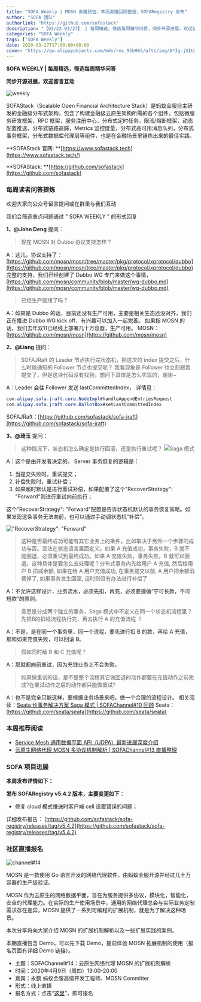 ```yaml
---
title: "SOFA Weekly | MOSN 直播预告、本周直播回顾整理、SOFARegistry 发布"
author: "SOFA 团队"
authorlink: "https://github.com/sofastack"
description: "【03/23-03/27】 | 每周精选，筛选每周精华问答，同步开源进展，欢迎留言互动。"
categories: "SOFA Weekly"
tags: ["SOFA Weekly"]
date: 2020-03-27T17:00:00+08:00
cover: "https://gw.alipayobjects.com/mdn/rms_95b965/afts/img/A*Ig-jSIUZWx0AAAAAAAAAAAAAARQnAQ"
---
```


**SOFA WEEKLY | 每周精选，筛选每周精华问答**

**同步开源进展，欢迎留言互动**

![weekly](https://gw.alipayobjects.com/mdn/rms_95b965/afts/img/A*ARgKS6SuU7YAAAAAAAAAAAAAARQnAQ)

SOFAStack（Scalable Open Financial Architecture Stack）是蚂蚁金服自主研发的金融级分布式架构，包含了构建金融级云原生架构所需的各个组件，包括微服务研发框架，RPC 框架，服务注册中心，分布式定时任务，限流/熔断框架，动态配置推送，分布式链路追踪，Metrics 监控度量，分布式高可用消息队列，分布式事务框架，分布式数据库代理层等组件，也是在金融场景里锤炼出来的最佳实践。

**SOFAStack 官网: **[https://www.sofastack.tech](https://www.sofastack.tech/)

**SOFAStack: **[https://github.com/sofastack](https://github.com/sofastack)

### 每周读者问答提炼

欢迎大家向公众号留言提问或在群里与我们互动

我们会筛选重点问题通过 " SOFA WEEKLY " 的形式回复

**1、@John Deng** 提问：

> 现在 MOSN 对 Dubbo 协议支持怎样？

A：这儿，协议支持了：[https://github.com/mosn/mosn/tree/master/pkg/protocol/xprotocol/dubbo](https://github.com/mosn/mosn/tree/master/pkg/protocol/xprotocol/dubbo)
完整的支持，我们已经创建了 Dubbo WG 专门来做这个事情，[https://github.com/mosn/community/blob/master/wg-dubbo.md](https://github.com/mosn/community/blob/master/wg-dubbo.md)

> 已经生产就绪了吗？

A：如果是 Dubbo 的话，目前还没有生产可用，主要是相关生态还没对齐，我们正在推进 Dubbo WG kick off，有兴趣可以加入一起完善。
如果指 MOSN 的话，我们去年双11已经线上部署几十万容器，生产可用。
MOSN：[https://github.com/mosn/mosn](https://github.com/mosn/mosn)

**2、@Liang** 提问：

> SOFAJRaft 的 Leader 节点执行完状态机，把这次的 index 提交之后，什么时候通知的 Follower 节点也提交呢？ 我看现象是 Follower 也立刻跟着提交了，但是这块代码没有找到。想问下具体是怎么实现的，谢谢~

A：Leader 会往 Follower 发送 lastCommittedIndex， 详情见：

```java
com.alipay.sofa.jraft.core.NodeImpl#handleAppendEntriesRequest
com.alipay.sofa.jraft.core.BallotBox#setLastCommittedIndex
```

SOFAJRaft：[https://github.com/sofastack/sofa-jraft](https://github.com/sofastack/sofa-jraft)

**3、@琦玉** 提问：

> 这种情况下，状态机怎么确定是执行回滚，还是执行重试呢？
> ![Saga 模式](https://cdn.nlark.com/yuque/0/2020/png/226702/1585292923673-187799ae-07b1-464c-8dd2-3b48290528e2.png)

A：这个是由开发者决定的。
Server 事务恢复的逻辑是：

1. 当提交失败时，重试提交；
1. 补偿失败时，重试补偿；
1. 如果超时默认是进行重试补偿，如果配置了这个"RecoverStrategy": "Forward"则进行重试向前执行；

这个"RecoverStrategy": "Forward"配置是告诉状态机默认的事务恢复策略。如果发现这条事务无法向前，也可以通过手动调状态机“补偿”。

!["RecoverStrategy": "Forward"](https://cdn.nlark.com/yuque/0/2020/png/226702/1585292923696-03586ef2-b19c-4329-9346-680ba697a274.png)

> 这种是否最终成功可能有其它业务上的条件，比如取决于另外一个步骤的成功与否。没法在状态语言里面定义。如果 A 充值成功，事务失败，B 就不能回退，必须重试到最终成功。如果 A 充值失败，事务失败，B 就可以回退。这种具体是要怎么去处理呢？分布式事务内先给用户 A 充值, 然后给用户 B 扣减余额, 如果在给 A 用户充值成功, 在事务提交以前, A 用户把余额消费掉了, 如果事务发生回滚, 这时则没有办法进行补偿了

A：不允许这样设计，业务流水，必须先扣，再充，必须要遵循“宁可长款，不可短款”的原则。

> 意思是分成两个独立的事务，Saga 模式中不定义在同一个状态机流程里？先把B的扣钱流程执行完，再去执行 A 的充值流程 ？

A：不是，是在同一个事务里，同一个流程，要先进行扣 B 的款，再给 A 充值，那和如果充值失败，可以回滚 B。

> 假如同时给 B 和 C 充值呢？

A：那就都向前重试，因为充钱业务上不会失败。

> 如果做重试的话，是不是整个流程其它做回退的动作都要在充值动作之前完成?在重试动作之后的动作都只能做重试?

A：也不是完全只能这样，要根据业务场景来吧。做一个合理的流程设计。
相关阅读：[Seata 长事务解决方案 Saga 模式 | SOFAChannel#10 回顾](https://www.sofastack.tech/blog/sofa-channel-10-retrospect/)
Seata：[https://github.com/seata/seata](https://github.com/seata/seata)

### 本周推荐阅读

- [Service Mesh 通用数据平面 API（UDPA）最新进展深度介绍](/blog/service-mesh-api-udpa-follow-up/)
- [云原生网络代理 MOSN 多协议机制解析 | SOFAChannel#13 直播整理](/blog/sofa-channel-13-retrospect/)

### SOFA 项目进展

**本周发布详情如下：**

**发布 SOFARegistry v5.4.2 版本，主要变更如下：**

- 修复 cloud 模式推送时客户端 cell 设置错误的问题；

详细发布报告：
[https://github.com/sofastack/sofa-registry/releases/tag/v5.4.2](https://github.com/sofastack/sofa-registry/releases/tag/v5.4.2)

### 社区直播报名

![channel#14](https://cdn.nlark.com/yuque/0/2020/jpeg/226702/1585293414983-ef3d97ea-460c-42b4-894a-a3cc6b72d6cd.jpeg)

MOSN 是一款使用 Go 语言开发的网络代理软件，由蚂蚁金服开源并经过几十万容器的生产级验证。

MOSN 作为云原生的网络数据平面，旨在为服务提供多协议，模块化，智能化，安全的代理能力。在实际的生产使用场景中，通用的网络代理总会与实际业务定制需求存在差异，MOSN 提供了一系列可编程的扩展机制，就是为了解决这种场景。

本次分享将向大家介绍 MOSN 的扩展机制解析以及一些扩展实践的案例。

本期直播包含 Demo，可以先下载 Demo，提前体验 MOSN 拓展机制的使用（报名页面有详细 Demo 链接）。

- 主题：SOFAChannel#14：云原生网络代理 MOSN 的扩展机制解析
- 时间：2020年4月9日（周四）19:00-20:00
- 嘉宾：永鹏 蚂蚁金服高级开发工程师、MOSN Committer
- 形式：线上直播
- 报名方式：点击“[这里](https://tech.antfin.com/community/live/1152)”，即可报名
